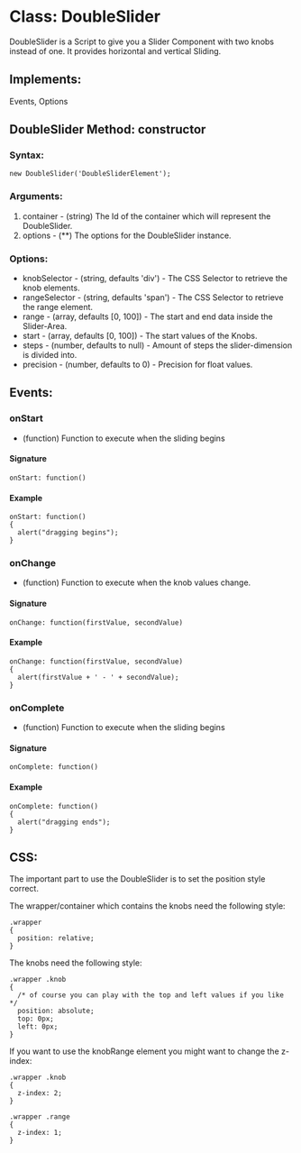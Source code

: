 Class: DoubleSlider
=========

DoubleSlider is a Script to give you a Slider Component with two knobs instead of one. It provides horizontal and vertical Sliding.

## Implements:
Events, Options

## DoubleSlider Method: constructor

### Syntax:
    new DoubleSlider('DoubleSliderElement');

### Arguments:
1. container - (string) The Id of the container which will represent the DoubleSlider.
2. options - (**) The options for the DoubleSlider instance.

### Options:
- knobSelector - (string, defaults 'div') - The CSS Selector to retrieve the knob elements.
- rangeSelector - (string, defaults 'span') - The CSS Selector to retrieve the range element.
- range - (array, defaults [0, 100]) - The start and end data inside the Slider-Area.
- start - (array, defaults [0, 100]) - The start values of the Knobs.
- steps - (number, defaults to null) - Amount of steps the slider-dimension is divided into.
- precision - (number, defaults to 0) - Precision for float values.

## Events:

### onStart
- (function) Function to execute when the sliding begins
#### Signature
    onStart: function()
#### Example
    onStart: function()
    {
      alert("dragging begins");
    }

### onChange
- (function) Function to execute when the knob values change.
#### Signature
    onChange: function(firstValue, secondValue)
#### Example
    onChange: function(firstValue, secondValue)
    {
      alert(firstValue + ' - ' + secondValue);
    }

### onComplete
- (function) Function to execute when the sliding begins
#### Signature
    onComplete: function()
#### Example
    onComplete: function()
    {
      alert("dragging ends");
    }

## CSS:
The important part to use the DoubleSlider is to set the position style correct.

The wrapper/container which contains the knobs need the following style:

    .wrapper
    {
      position: relative;
    }

The knobs need the following style:

    .wrapper .knob
    {
      /* of course you can play with the top and left values if you like */
      position: absolute;
      top: 0px;
      left: 0px;
    }

If you want to use the knobRange element you might want to change the z-index:

    .wrapper .knob
    {
      z-index: 2;
    }

    .wrapper .range
    {
      z-index: 1;
    }